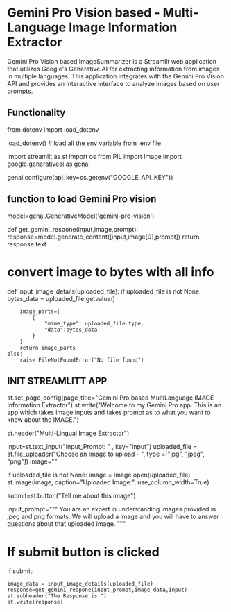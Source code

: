 # Gemini Pro Vision based - Multi-Language Image Information Extractor

Gemini Pro Vision based ImageSummarizer is a Streamlit web application that utilizes Google's Generative AI for extracting information from images in multiple languages. This application integrates with the Gemini Pro Vision API and provides an interactive interface to analyze images based on user prompts.

## Functionality

from dotenv import load_dotenv

load_dotenv() # load all the env variable from .env file

import streamlit as st 
import os 
from PIL import Image
import google.generativeai as genai

genai.configure(api_key=os.getenv("GOOGLE_API_KEY"))

## function to load Gemini Pro vision

model=genai.GenerativeModel('gemini-pro-vision')

def get_gemini_respone(input,image,prompt):
    response=model.generate_content([input,image[0],prompt])
    return response.text


# convert image to bytes with all info
def input_image_details(uploaded_file):
    if uploaded_file is not None:
        bytes_data = uploaded_file.getvalue()

        image_parts=[
            {
                "mime_type": uploaded_file.type,
                "data":bytes_data
            }
        ]
        return image_parts
    else:
        raise FileNotFoundError("No file found")



## INIT STREAMLITT APP

st.set_page_config(page_title="Gemini Pro based MultiLanguage IMAGE Information Extractor")
st.write("Welcome to my Gemini Pro app. This is an app which takes image inputs and takes prompt as to what you want to know about the IMAGE.")

st.header("Multi-Lingual Image Extractor")

input=st.text_input("Input_Prompt: " , key="input")
uploaded_file = st.file_uploader("Choose an Image to upload - ", type =["jpg", "jpeg", "png"])
image=""

if uploaded_file is not None:
    image = Image.open(uploaded_file)
    st.image(image, caption="Uploaded Image:", use_column_width=True)

submit=st.button("Tell me about this image")

input_prompt="""
You are an expert in understanding images provided in jpeg and png formats. We will upload a image and you will have to answer questions about that uploaded image.
"""

# If submit button is clicked
if submit:

    image_data = input_image_details(uploaded_file)
    response=get_gemini_respone(input_prompt,image_data,input)
    st.subheader("The Response is ")
    st.write(response)


